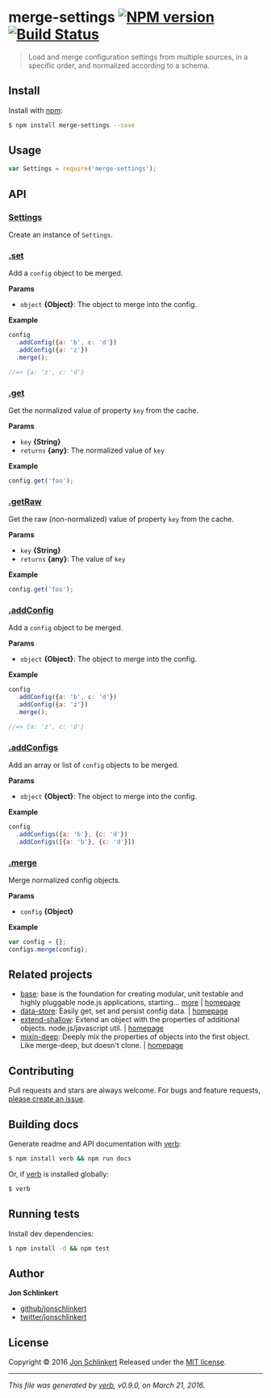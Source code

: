 # merge-settings [![NPM version](https://img.shields.io/npm/v/merge-settings.svg)](https://www.npmjs.com/package/merge-settings) [![Build Status](https://img.shields.io/travis/jonschlinkert/merge-settings.svg)](https://travis-ci.org/jonschlinkert/merge-settings)

> Load and merge configuration settings from multiple sources, in a specific order, and normalized according to a schema.

## Install

Install with [npm](https://www.npmjs.com/):

```sh
$ npm install merge-settings --save
```

## Usage

```js
var Settings = require('merge-settings');
```

## API

### [Settings](index.js#L11)

Create an instance of `Settings`.

### [.set](index.js#L36)

Add a `config` object to be merged.

**Params**

* `object` **{Object}**: The object to merge into the config.

**Example**

```js
config
  .addConfig({a: 'b', c: 'd'})
  .addConfig({a: 'z'})
  .merge();

//=> {a: 'z', c: 'd'}
```

### [.get](index.js#L56)

Get the normalized value of property `key` from the cache.

**Params**

* `key` **{String}**
* `returns` **{any}**: The normalized value of `key`

**Example**

```js
config.get('foo');
```

### [.getRaw](index.js#L71)

Get the raw (non-normalized) value of property `key` from the cache.

**Params**

* `key` **{String}**
* `returns` **{any}**: The value of `key`

**Example**

```js
config.get('foo');
```

### [.addConfig](index.js#L91)

Add a `config` object to be merged.

**Params**

* `object` **{Object}**: The object to merge into the config.

**Example**

```js
config
  .addConfig({a: 'b', c: 'd'})
  .addConfig({a: 'z'})
  .merge();

//=> {a: 'z', c: 'd'}
```

### [.addConfigs](index.js#L117)

Add an array or list of `config` objects to be merged.

**Params**

* `object` **{Object}**: The object to merge into the config.

**Example**

```js
config
  .addConfigs({a: 'b'}, {c: 'd'})
  .addConfigs([{a: 'b'}, {c: 'd'}])
```

### [.merge](index.js#L139)

Merge normalized config objects.

**Params**

* `config` **{Object}**

**Example**

```js
var config = {};
configs.merge(config);
```

## Related projects

* [base](https://www.npmjs.com/package/base): base is the foundation for creating modular, unit testable and highly pluggable node.js applications, starting… [more](https://www.npmjs.com/package/base) | [homepage](https://github.com/node-base/base)
* [data-store](https://www.npmjs.com/package/data-store): Easily get, set and persist config data. | [homepage](https://github.com/jonschlinkert/data-store)
* [extend-shallow](https://www.npmjs.com/package/extend-shallow): Extend an object with the properties of additional objects. node.js/javascript util. | [homepage](https://github.com/jonschlinkert/extend-shallow)
* [mixin-deep](https://www.npmjs.com/package/mixin-deep): Deeply mix the properties of objects into the first object. Like merge-deep, but doesn't clone. | [homepage](https://github.com/jonschlinkert/mixin-deep)

## Contributing

Pull requests and stars are always welcome. For bugs and feature requests, [please create an issue](https://github.com/jonschlinkert/merge-settings/issues/new).

## Building docs

Generate readme and API documentation with [verb](https://github.com/verbose/verb):

```sh
$ npm install verb && npm run docs
```

Or, if [verb](https://github.com/verbose/verb) is installed globally:

```sh
$ verb
```

## Running tests

Install dev dependencies:

```sh
$ npm install -d && npm test
```

## Author

**Jon Schlinkert**

* [github/jonschlinkert](https://github.com/jonschlinkert)
* [twitter/jonschlinkert](http://twitter.com/jonschlinkert)

## License

Copyright © 2016 [Jon Schlinkert](https://github.com/jonschlinkert)
Released under the [MIT license](https://github.com/jonschlinkert/merge-settings/blob/master/LICENSE).

***

_This file was generated by [verb](https://github.com/verbose/verb), v0.9.0, on March 21, 2016._